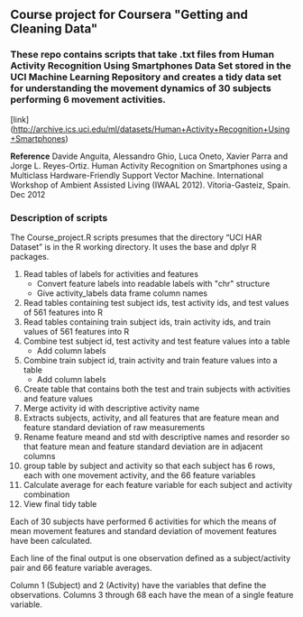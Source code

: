 ## **Course project for Coursera "Getting and Cleaning Data"**  

### These repo contains scripts that take .txt files from Human Activity Recognition Using Smartphones Data Set stored in the UCI Machine Learning Repository and creates a tidy data set for understanding the movement dynamics of 30 subjects performing 6 movement activities.  

[link] (http://archive.ics.uci.edu/ml/datasets/Human+Activity+Recognition+Using+Smartphones)  

**Reference** Davide Anguita, Alessandro Ghio, Luca Oneto, Xavier Parra and Jorge L. Reyes-Ortiz. Human Activity Recognition on Smartphones using a Multiclass Hardware-Friendly Support Vector Machine. International Workshop of Ambient Assisted Living (IWAAL 2012). Vitoria-Gasteiz, Spain. Dec 2012  

### **Description of scripts**  

The Course_project.R scripts presumes that the directory “UCI HAR Dataset” is in the R working directory. It uses the base and dplyr R packages.  

1. Read tables of labels for activities and features
	+ Convert feature labels into readable labels with "chr" structure
	+ Give activity_labels data frame column names
2. Read tables containing test subject ids, test activity ids, and test values of 561 features into R
3. Read tables containing train subject ids, train activity ids, and train values of 561 features into R
4. Combine test subject id, test activity and test feature values into a table
	+ Add column labels
5. Combine train subject id, train activity and train feature values into a table
	+ Add column labels
6. Create table that contains both the test and train subjects with activities and feature values
7. Merge activity id with descriptive activity name
8. Extracts subjects, activity, and all features that are feature mean and feature standard deviation of raw measurements
9. Rename feature meand and std with descriptive names and resorder so that feature mean and feature standard deviation are in adjacent columns
10. group table by subject and activity so that each subject has 6 rows, each with one movement activity, and the 66 feature variables
11. Calculate average for each feature variable for each subject and activity combination
12. View final tidy table  

Each of 30 subjects have performed 6 activities for which the means of mean movement features and standard deviation of movement features have been calculated.  

Each line of the final output is one observation defined as a subject/activity pair and 66 feature variable averages.  

Column 1 (Subject) and 2 (Activity) have the variables that define the observations. Columns 3 through 68 each have the mean of a single feature variable.

